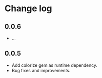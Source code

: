 # Change log

## 0.0.6

- ...

## 0.0.5
- Add colorize gem as runtime dependency.
- Bug fixes and improvements.
